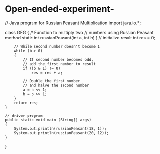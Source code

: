 # Open-ended-experiment-


// Java program for Russian Peasant Multiplication
import java.io.*;

class GFG
{
	// Function to multiply two
	// numbers using Russian Peasant method
	static int russianPeasant(int a, int b)
	{
		// initialize result
		int res = 0;

		// While second number doesn't become 1
		while (b > 0)
		{
			// If second number becomes odd,
			// add the first number to result
			if ((b & 1) != 0)
				res = res + a;

			// Double the first number
			// and halve the second number
			a = a << 1;
			b = b >> 1;
		}
		return res;
	}
	
	// driver program
	public static void main (String[] args)
	{
		System.out.println(russianPeasant(18, 1));
		System.out.println(russianPeasant(20, 12));
	}
}


